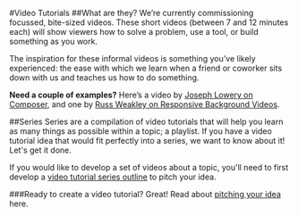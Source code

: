 #Video Tutorials
##What are they?
We’re currently commissioning focussed, bite-sized videos. These short videos (between 7 and 12 minutes each) will show viewers how to solve a problem, use a tool, or build something as you work. 

The inspiration for these informal videos is something you’ve likely experienced: the ease with which we learn when a friend or coworker sits down with us and teaches us how to do something. 

**Need a couple of examples?** Here’s a video by [Joseph Lowery on Composer](https://www.sitepoint.com/premium/screencasts/php-dependencies-made-easy-with-composer), and one by [Russ Weakley on Responsive Background Videos](https://www.sitepoint.com/premium/screencasts/web-elements-with-responsive-background-videos).  

##Series
Series are a compilation of video tutorials that will help you learn as many things as possible within a topic; a playlist. If you have a video tutorial idea that would fit perfectly into a series, we want to know about it! Let's get it done.

 If you would like to develop a set of videos about a topic, you'll need to first develop a [video tutorial series outline](https://github.com/learnable-content/contributor-documentation/blob/master/Contributors/Screencasts.md) to pitch your idea.

###Ready to create a video tutorial?
Great! Read about [pitching your idea](https://github.com/learnable-content/contributor-documentation/blob/master/Contributors/Pitch.md) here.
